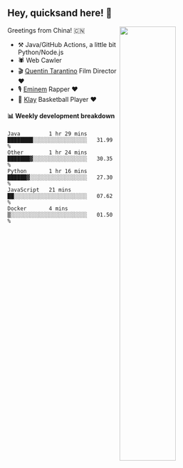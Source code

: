 ## Hey, quicksand here! 🏃

<!--
[<img align="right" width="50%" src="https://github-readme-stats.vercel.app/api?username=quicksandznzn&theme=dark&show_icons=true">](https://github.com/quicksandznzn)
-->
[<img align="right" width="50%" src="https://quicksandznzn.github.io/image/warriors.jpg">](https://github.com/quicksandznzn)


Greetings from China! 🇨🇳

- ⚒️ Java/GitHub Actions, a little bit Python/Node.js
- 🕷 Web Cawler
- 🎬 [Quentin Tarantino](https://www.instagram.com/tarantinoxx/) Film Director ❤️
- 🎙 [Eminem](https://www.instagram.com/eminem/) Rapper ❤️
- 🏀 [Klay](https://www.instagram.com/klaythompson/) Basketball Player ❤️


#### :bar_chart: Weekly development breakdown
<!--START_SECTION:waka-->
```text
Java         1 hr 29 mins    ████████░░░░░░░░░░░░░░░░░   31.99 % 
Other        1 hr 24 mins    ███████▓░░░░░░░░░░░░░░░░░   30.35 % 
Python       1 hr 16 mins    ██████▓░░░░░░░░░░░░░░░░░░   27.30 % 
JavaScript   21 mins         ██░░░░░░░░░░░░░░░░░░░░░░░   07.62 % 
Docker       4 mins          ▒░░░░░░░░░░░░░░░░░░░░░░░░   01.50 % 
```
<!--END_SECTION:waka-->

